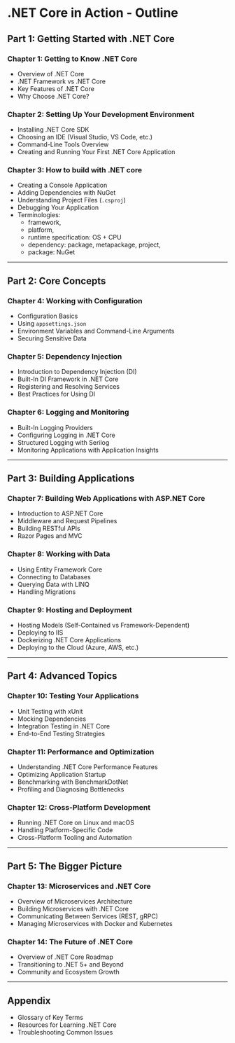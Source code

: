 # .NET Core in Action - Outline

## Part 1: Getting Started with .NET Core
### Chapter 1: Getting to Know .NET Core
- Overview of .NET Core
- .NET Framework vs .NET Core
- Key Features of .NET Core
- Why Choose .NET Core?

### Chapter 2: Setting Up Your Development Environment
- Installing .NET Core SDK
- Choosing an IDE (Visual Studio, VS Code, etc.)
- Command-Line Tools Overview
- Creating and Running Your First .NET Core Application

### Chapter 3: How to build with .NET core
- Creating a Console Application
- Adding Dependencies with NuGet
- Understanding Project Files (`.csproj`)
- Debugging Your Application
- Terminologies:
  - framework,
  - platform,
  - runtime specification: OS + CPU
  - dependency: package, metapackage, project,
  - package: NuGet 

---

## Part 2: Core Concepts
### Chapter 4: Working with Configuration
- Configuration Basics
- Using `appsettings.json`
- Environment Variables and Command-Line Arguments
- Securing Sensitive Data

### Chapter 5: Dependency Injection
- Introduction to Dependency Injection (DI)
- Built-In DI Framework in .NET Core
- Registering and Resolving Services
- Best Practices for Using DI

### Chapter 6: Logging and Monitoring
- Built-In Logging Providers
- Configuring Logging in .NET Core
- Structured Logging with Serilog
- Monitoring Applications with Application Insights

---

## Part 3: Building Applications
### Chapter 7: Building Web Applications with ASP.NET Core
- Introduction to ASP.NET Core
- Middleware and Request Pipelines
- Building RESTful APIs
- Razor Pages and MVC

### Chapter 8: Working with Data
- Using Entity Framework Core
- Connecting to Databases
- Querying Data with LINQ
- Handling Migrations

### Chapter 9: Hosting and Deployment
- Hosting Models (Self-Contained vs Framework-Dependent)
- Deploying to IIS
- Dockerizing .NET Core Applications
- Deploying to the Cloud (Azure, AWS, etc.)

---

## Part 4: Advanced Topics
### Chapter 10: Testing Your Applications
- Unit Testing with xUnit
- Mocking Dependencies
- Integration Testing in .NET Core
- End-to-End Testing Strategies

### Chapter 11: Performance and Optimization
- Understanding .NET Core Performance Features
- Optimizing Application Startup
- Benchmarking with BenchmarkDotNet
- Profiling and Diagnosing Bottlenecks

### Chapter 12: Cross-Platform Development
- Running .NET Core on Linux and macOS
- Handling Platform-Specific Code
- Cross-Platform Tooling and Automation

---

## Part 5: The Bigger Picture
### Chapter 13: Microservices and .NET Core
- Overview of Microservices Architecture
- Building Microservices with .NET Core
- Communicating Between Services (REST, gRPC)
- Managing Microservices with Docker and Kubernetes

### Chapter 14: The Future of .NET Core
- Overview of .NET Core Roadmap
- Transitioning to .NET 5+ and Beyond
- Community and Ecosystem Growth

---

## Appendix
- Glossary of Key Terms
- Resources for Learning .NET Core
- Troubleshooting Common Issues
